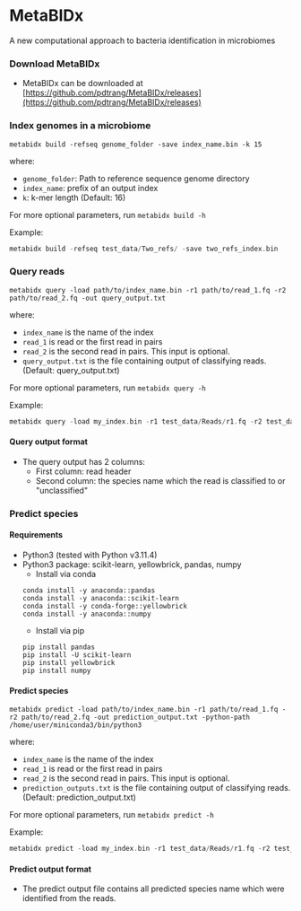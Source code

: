 # MetaBIDx
A new computational approach to bacteria identification in microbiomes


### Download MetaBIDx
- MetaBIDx can be downloaded at [https://github.com/pdtrang/MetaBIDx/releases](https://github.com/pdtrang/MetaBIDx/releases)


### Index genomes in a microbiome 

```
metabidx build -refseq genome_folder -save index_name.bin -k 15
```
where:
- `genome_folder`: Path to reference sequence genome directory
- `index_name`: prefix of an output index
- `k`: k-mer length (Default: 16)

For more optional parameters, run `metabidx build -h`

Example:

```go
metabidx build -refseq test_data/Two_refs/ -save two_refs_index.bin
```

### Query reads
```
metabidx query -load path/to/index_name.bin -r1 path/to/read_1.fq -r2 path/to/read_2.fq -out query_output.txt
``` 
where:
- `index_name` is the name of the index
- `read_1` is read or the first read in pairs
- `read_2` is the second read in pairs. This input is optional.
- `query_output.txt` is the file containing output of classifying reads. (Default: query_output.txt)

For more optional parameters, run `metabidx query -h`

Example:
```go
metabidx query -load my_index.bin -r1 test_data/Reads/r1.fq -r2 test_data/Reads/r2.fq -out my_query_output.txt
```

#### Query output format
- The query output has 2 columns:
	- First column: read header
	- Second column: the species name which the read is classified to or "unclassified"


### Predict species
#### Requirements
- Python3 (tested with Python v3.11.4)
- Python3 package: scikit-learn, yellowbrick, pandas, numpy
	- Install via conda
	```
	conda install -y anaconda::pandas
	conda install -y anaconda::scikit-learn
	conda install -y conda-forge::yellowbrick
	conda install -y anaconda::numpy
	```
	- Install via pip
	```
	pip install pandas
	pip install -U scikit-learn
	pip install yellowbrick
	pip install numpy
	```
#### Predict species
```
metabidx predict -load path/to/index_name.bin -r1 path/to/read_1.fq -r2 path/to/read_2.fq -out prediction_output.txt -python-path /home/user/miniconda3/bin/python3
``` 
where:
- `index_name` is the name of the index
- `read_1` is read or the first read in pairs
- `read_2` is the second read in pairs. This input is optional.
- `prediction_outputs.txt` is the file containing output of classifying reads. (Default: prediction_output.txt)

For more optional parameters, run `metabidx predict -h`

Example:
```go
metabidx predict -load my_index.bin -r1 test_data/Reads/r1.fq -r2 test_data/Reads/r2.fq -out my_prediction_output.txt
```

#### Predict output format
- The predict output file contains all predicted species name which were identified from the reads.

